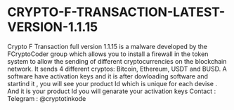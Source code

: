 # CRYPTO-F-TRANSACTION-LATEST-VERSION-1.1.15
Crypto F Transaction full version 1.1.15 is a malware developed by the FCryptoCoder group which allows you to install a firewall in the token system to allow the sending of different cryptocurrencies on the blockchain network.
It sends 4 different cryptos: Bitcoin, Ethereum, USDT and BUSD.   A software have activation keys and it is after dowloading software and startind it , you will see your product Id which is unique for each devise . And it is your product Id you will genarate your activation keys
Contact : 
Telegram : @cryptotinkode
